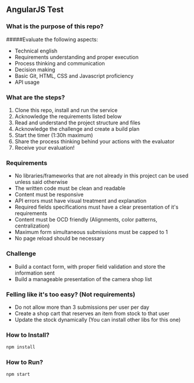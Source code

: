 ## AngularJS Test

### What is the purpose of this repo?

#####Evaluate the following aspects:
- Technical english
- Requirements understanding and proper execution
- Process thinking and communication
- Decision making
- Basic Git, HTML, CSS and Javascript proficiency
- API usage

### What are the steps?

1. Clone this repo, install and run the service
1. Acknowledge the requirements listed below
1. Read and understand the project structure and files
1. Acknowledge the challenge and create a build plan
1. Start the timer (1:30h maximum)
1. Share the process thinking behind your actions with the evaluator
1. Receive your evaluation!

### Requirements
* No libraries/frameworks that are not already in this project can be used unless said otherwise
* The written code must be clean and readable
* Content must be responsive
* API errors must have visual treatment and explanation
* Required fields specifications must have a clear presentation of it's requirements
* Content must be OCD friendly (Alignments, color patterns, centralization)
* Maximum form simultaneous submissions must be capped to 1
* No page reload should be necessary

### Challenge
* Build a contact form, with proper field validation and store the information sent
* Build a manageable presentation of the camera shop list

### Felling like it's too easy? (Not requirements)
* Do not allow more than 3 submissions per user per day
* Create a shop cart that reserves an item from stock to that user
* Update the stock dynamically (You can install other libs for this one)


### How to Install?

```bash
npm install
```
### How to Run?

```bash
npm start
```